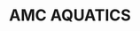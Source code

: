 ---
title: "AMC AQUATICS"
address: "31c, Catherine St, Limavady, Co. Derry BT49 9DA"
tel: "028 7744 1294"
county: "Derry"
category: "Zoos And Aquariums"
type: "Content"
lat: "055.0501170000"
lng: "-006.9517600000"
---